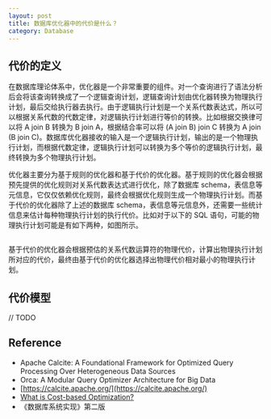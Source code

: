 ```yaml
---
layout: post
title: 数据库优化器中的代价是什么？
category: Database
---
```


## 代价的定义

在数据库理论体系中，优化器是一个非常重要的组件。对一个查询进行了语法分析后会将该查询转换成了一个逻辑查询计划，逻辑查询计划由优化器转换为物理执行计划，最后交给执行器去执行。由于逻辑执行计划是一个关系代数表达式，所以可以根据关系代数的代数定律，对逻辑执行计划进行等价的转换。比如根据交换律可以将 A join B 转换为 B join A，根据结合率可以将 (A join B) join C 转换为 A join (B join C)。数据库优化器接收的输入是一个逻辑执行计划，输出的是一个物理执行计划，而根据代数定律，逻辑执行计划可以转换为多个等价的逻辑执行计划，最终转换为多个物理执行计划。

优化器主要分为基于规则的优化器和基于代价的优化器。基于规则的优化器会根据预先提供的优化规则对关系代数表达式进行优化，除了数据库 schema，表信息等元信息，它仅仅依赖优化规则，最终会根据优化规则生成一个物理执行计划。而基于代价的优化器除了上述的数据库 schema，表信息等元信息外，还需要一些统计信息来估计每种物理执行计划的执行代价。比如对于以下的 SQL 语句，可能的物理执行计划可能是有如下两种，如图所示。

```sql

```




基于代价的优化器会根据预估的关系代数运算符的物理代价，计算出物理执行计划所对应的代价，最终由基于代价的优化器选择出物理代价相对最小的物理执行计划。

## 代价模型
// TODO 

## Reference
* Apache Calcite: A Foundational Framework for Optimized Query Processing Over Heterogeneous Data Sources
* Orca: A Modular Query Optimizer Architecture for Big Data
* [https://calcite.apache.org/](https://calcite.apache.org/)
* [What is Cost-based Optimization?](https://www.querifylabs.com/blog/what-is-cost-based-optimization)
* 《数据库系统实现》第二版

